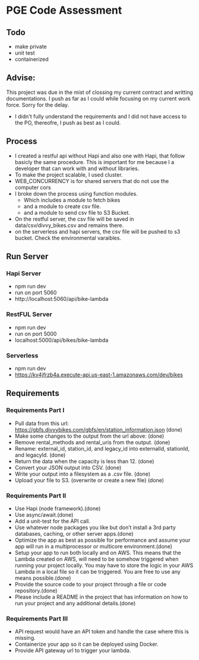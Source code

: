 # PGE Code Assessment

## Todo

- make private
- unit test
- containerized

## Advise:

This project was due in the mist of clossing my current contract and writting documentations. I push as far as I could while focusing on my current work force. Sorry for the delay.

- I didn't fully understand the requirements and I did not have access to the PO, thereofre, I push as best as I could.

## Process

- I created a restful api without Hapi and also one with Hapi, that follow basicly the same procedure. This is important for me because I a developer that can work with and without libraries.
- To make the project scalable, I used cluster.
- WEB_CONCURRENCY is for shared servers that do not use the computer cors
- I broke down the process using function modules.
  - Which includes a module to fetch bikes
  - and a module to create csv file.
  - and a module to send csv file to S3 Bucket.
- On the restful server, the csv file will be saved in data/csv/divvy_bikes.csv and remains there.
- on the serverless and hapi servers, the csv file will be pushed to s3 bucket. Check the environmental varaibles.

## Run Server

### Hapi Server

- npm run dev
- run on port 5060
- http://localhost:5060/api/bike-lambda

### RestFUL Server

- npm run dev
- run on port 5000
- localhost:5000/api/bikes/bike-lambda

### Serverless

- npm run dev
- https://kv4jfrzb4a.execute-api.us-east-1.amazonaws.com/dev/bikes

## Requirements

### Requirements Part I

- Pull data from this url: https://gbfs.divvybikes.com/gbfs/en/station_information.json (done)
- Make some changes to the output from the url above: (done)
- Remove rental_methods and rental_uris from the output. (done)
- Rename: external_id, station_id, and legacy_id into externalId, stationId, and legacyId. (done)
- Return the data when the capacity is less than 12. (done)
- Convert your JSON output into CSV. (done)
- Write your output into a filesystem as a .csv file. (done)
- Upload your file to S3. (overwrite or create a new file) (done)

### Requirements Part II

- Use Hapi (node framework).(done)
- Use async/await.(done)
- Add a unit-test for the API call.
- Use whatever node packages you like but don’t install a 3rd party databases,
  caching, or other server apps.(done)
- Optimize the app as best as possible for performance and assume your app will run
  in a multiprocessor or multicore environment.(done)
- Setup your app to run both locally and on AWS. This means that the Lambda created
  on AWS, will need to be somehow triggered when running your project locally. You
  may have to store the logic in your AWS Lambda in a local file so it can be triggered.
  You are free to use any means possible.(done)
- Provide the source code to your project through a file or code repository.(done)
- Please include a README in the project that has information on how to run your project and
  any additional details.(done)

### Requirements Part III

- API request would have an API token and handle the case where this is missing.
- Containerize your app so it can be deployed using Docker.
- Provide API gateway url to trigger your lambda.
